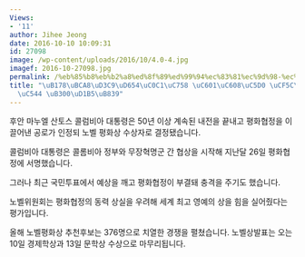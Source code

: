 ```yaml
---
Views:
- '11'
author: Jihee Jeong
date: 2016-10-10 10:09:31
id: 27098
image: /wp-content/uploads/2016/10/4.0-4.jpg
imagef: 2016-10-27098.jpg
permalink: /%eb%85%b8%eb%b2%a8%ed%8f%89%ed%99%94%ec%83%81%ec%9d%98-%ec%98%81%ec%98%88%ec%97%90-%ec%bd%9c%eb%a1%ac%eb%b9%84%ec%95%84-%eb%8c%80%ed%86%b5%eb%a0%b9/
title: "\uB178\uBCA8\uD3C9\uD654\uC0C1\uC758 \uC601\uC608\uC5D0 \uCF5C\uB86C\uBE44\
  \uC544 \uB300\uD1B5\uB839"
---
```


후안 마누엘 산토스 콜럼비아 대통령은 50년 이상 계속된 내전을 끝내고 평화협정을 이끌어낸 공로가 인정되 노벨 평화상 수상자로 결정됐습니다.

콜럼비아 대통령은 콜롬비아 정부와 무장혁명군 간 협상을 시작해 지난달 26일 평화협정에 서명했습니다.

그러나 최근 국민투표에서 예상을 깨고 평화협정이 부결돼 충격을 주기도 했습니다.

노벨위원회는 평화협정의 동력 상실을 우려해 세계 최고 영예의 상을 힘을 실어줬다는 평가입니다.

올해 노벨평화상 추천후보는 376명으로 치열한 경쟁을 펼쳤습니다. 노벨상발표는 오는 10일 경제학상과 13일 문학상 수상으로 마무리됩니다.